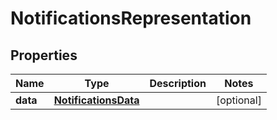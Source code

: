 
# NotificationsRepresentation

## Properties
Name | Type | Description | Notes
------------ | ------------- | ------------- | -------------
**data** | [**NotificationsData**](NotificationsData.md) |  |  [optional]



